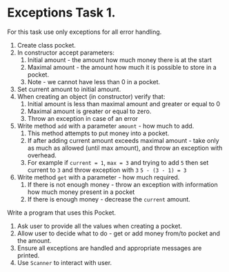 # Exceptions Task 1. 

For this task use only exceptions for all error handling.
 
1. Create class pocket.
1. In constructor accept parameters:
    1. Initial amount - the amount how much money there is at the start
    1. Maximal amount - the amount how much it is possible to store in a pocket.
    1. Note - we cannot have less than 0 in a pocket.
1. Set current amount to initial amount.
1. When creating an object (in constructor) verify that:
    1. Initial amount is less than maximal amount and greater or equal to 0
    1. Maximal amount is greater or equal to zero.
    1. Throw an exception in case of an error
1. Write method `add` with a parameter `amount` - how much to add.
    1. This method attempts to put money into a pocket. 
    1. If after adding current amount exceeds maximal amount - take only as much as allowed (until max amount), and throw an exception with overhead.
    1. For example if `current = 1`, `max = 3` and trying to add `5` then set current to `3` and throw exception with `3` 
   `5 - (3 - 1) = 3` 
1. Write method `get` with a parameter - how much required.
    1. If there is not enough money - throw an exception with information how much money present in a pocket
    1. If there is enough money - decrease the `current` amount.


Write a program that uses this Pocket.
1. Ask user to provide all the values when creating a pocket.
1. Allow user to decide what to do - get or add money from/to pocket and the amount.
1. Ensure all exceptions are handled and appropriate messages are printed.
1. Use `Scanner` to interact with user.    

 